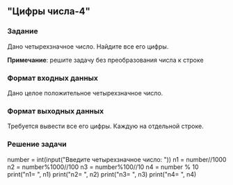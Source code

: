 ## "Цифры числа-4"

### Задание

Дано четырехзначное число. Найдите все его цифры.

**Примечание**: решите задачу без преобразования числа к строке

### Формат входных данных

Дано целое положительное четырехзначное число.

### Формат выходных данных

Требуется вывести все его цифры. Каждую на отдельной строке.

### Решение задачи

number = int(input("Введите четырехзначное число: "))
n1 = number//1000
n2 = number%1000//100
n3 = number%100//10
n4 = number % 10
print("n1= ", n1)
print("n2= ", n2)
print("n3= ", n3)
print("n4= ", n4)



